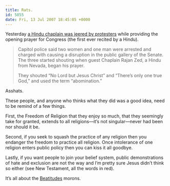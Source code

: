 ```yaml
---
title: Rats.
id: 5855
date: Fri, 13 Jul 2007 18:45:05 +0000
---
```


Yesterday [a Hindu chaplain was jeered by protesters](http://news.yahoo.com/s/nm/congress_usa_prayer_dc;_ylt=AsLCpnOrg5R37OkAq.trwwADW7oF) while providing the opening prayer for Congress (the first ever recited by a Hindu).

> Capitol police said two women and one man were arrested and charged with causing a disruption in the public gallery of the Senate. The three started shouting when guest Chaplain Rajan Zed, a Hindu from Nevada, began his prayer.  
>
> They shouted “No Lord but Jesus Christ” and “There’s only one true God,” and used the term “abomination.”

Asshats.  

These people, and anyone who thinks what they did was a good idea, need to be remind of a few things.  

First, the Freedom of Religion that they enjoy so much, that they seemingly take for granted, extends to all religions—it’s not singular—never had been nor should it be.  

Second, if you seek to squash the practice of any religion then you endanger the freedom to practice all religion. Once intolerance of one religion enters public policy then you can kiss it all goodbye.  

Lastly, if you want people to join your belief system, public demonstrations of hate and exclusion are not the way and I’m pretty sure Jesus didn’t think so either (see New Testament, all the words in red).  

It’s all about the [Beatitudes](http://en.wikipedia.org/wiki/Beatitudes) morons.





